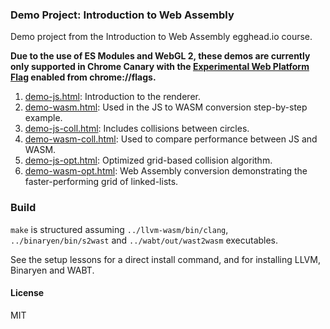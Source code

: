 ### Demo Project: Introduction to Web Assembly

Demo project from the Introduction to Web Assembly egghead.io course.

__Due to the use of ES Modules and WebGL 2, these demos are currently only supported in Chrome Canary with the [Experimental Web Platform Flag](chrome://flags/#enable-experimental-web-platform-features) enabled from chrome://flags.__

1. [demo-js.html](https://embed.plnkr.co/FFN9MY6gcpnh3PPR0Qya?autoCloseSidebar=true): Introduction to the renderer.
2. [demo-wasm.html](https://embed.plnkr.co/V14384GNZsGtwZJZNt1O?autoCloseSidebar=true&show=demo.c,index.html,preview): Used in the JS to WASM conversion step-by-step example.
3. [demo-js-coll.html](https://embed.plnkr.co/DI8imAG2fpKwqqAMxqWS?autoCloseSidebar=true): Includes collisions between circles.
4. [demo-wasm-coll.html](https://embed.plnkr.co/cN4q3f6EdCCSpM8U1MV3?autoCloseSidebar=true&show=demo-coll.c,preview): Used to compare performance between JS and WASM.
5. [demo-js-opt.html](https://embed.plnkr.co/HjBosWsN4YNi8M1cJt7h?autoCloseSidebar=true): Optimized grid-based collision algorithm.
6. [demo-wasm-opt.html](https://embed.plnkr.co/jsMi5oltGnT0Jn38js3v?autoCloseSidebar=true&show=demo-opt.c,preview): Web Assembly conversion demonstrating the faster-performing grid of linked-lists.

### Build

`make` is structured assuming `../llvm-wasm/bin/clang`, `../binaryen/bin/s2wast` and `../wabt/out/wast2wasm` executables.

See the setup lessons for a direct install command, and for installing LLVM, Binaryen and WABT.

#### License

MIT
